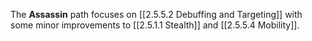 The **Assassin** path focuses on [[2.5.5.2 Debuffing and Targeting]] with some minor improvements to [[2.5.1.1 Stealth]] and [[2.5.5.4 Mobility]].